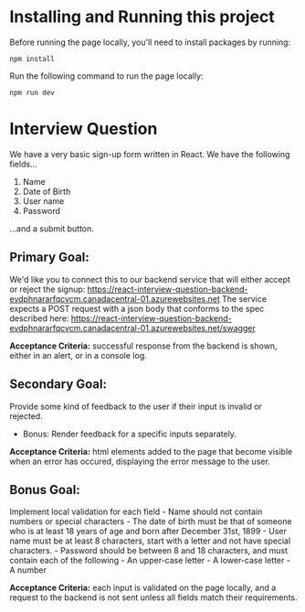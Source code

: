 # Installing and Running this project
Before running the page locally, you'll need to install packages by running:
```
npm install
```

Run the following command to run the page locally:
```
npm run dev
```

# Interview Question

We have a very basic sign-up form written in React. We have the following fields…
1. Name
2. Date of Birth
3. User name
4. Password

...and a submit button.


## Primary Goal:
We'd like you to connect this to our backend service that will either accept or reject the signup: https://react-interview-question-backend-evdphnararfqcvcm.canadacentral-01.azurewebsites.net
The service expects a POST request with a json body that conforms to the spec described here: https://react-interview-question-backend-evdphnararfqcvcm.canadacentral-01.azurewebsites.net/swagger

**Acceptance Criteria:** successful response from the backend is shown, either in an alert, or in a console log.


## Secondary Goal:
Provide some kind of feedback to the user if their input is invalid or rejected.
   - Bonus: Render feedback for a specific inputs separately.

**Acceptance Criteria:** html elements added to the page that become visible when an error has occured, displaying the error message to the user.


## Bonus Goal:
Implement local validation for each field
    - Name should not contain numbers or special characters
    - The date of birth must be that of someone who is at least 18 years of age and born after December 31st, 1899
    - User name must be at least 8 characters, start with a letter and not have special characters.
    - Password should be between 8 and 18 characters, and must contain each of the following
        - An upper-case letter
        - A lower-case letter
        - A number

**Acceptance Criteria:** each input is validated on the page locally, and a request to the backend is not sent unless all fields match their requirements.
